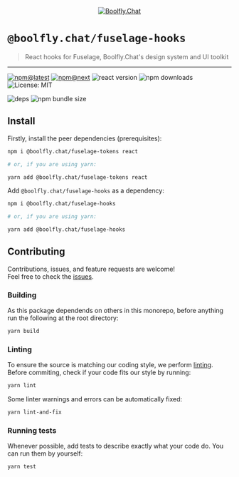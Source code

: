 <!--header-->

<p align="center">
  <a href="https://subscription.boolfly.com/" title="Boolfly.Chat">
    <img src="https://github.com/boolfly/Boolfly.Chat.Artwork/raw/master/Logos/2020/png/logo-horizontal-red.png" alt="Boolfly.Chat" />
  </a>
</p>

# `@boolfly.chat/fuselage-hooks`

> React hooks for Fuselage, Boolfly.Chat's design system and UI toolkit

---

[![npm@latest](https://img.shields.io/npm/v/@boolfly.chat/fuselage-hooks/latest?style=flat-square)](https://www.npmjs.com/package/@boolfly.chat/fuselage-hooks/v/latest) [![npm@next](https://img.shields.io/npm/v/@boolfly.chat/fuselage-hooks/next?style=flat-square)](https://www.npmjs.com/package/@boolfly.chat/fuselage-hooks/v/next) ![react version](https://img.shields.io/npm/dependency-version/@boolfly.chat/fuselage-hooks/peer/react?style=flat-square) ![npm downloads](https://img.shields.io/npm/dw/@boolfly.chat/fuselage-hooks?style=flat-square) ![License: MIT](https://img.shields.io/npm/l/@boolfly.chat/fuselage-hooks?style=flat-square)

![deps](https://img.shields.io/librariesio/release/npm/@boolfly.chat/fuselage-hooks?style=flat-square) ![npm bundle size](https://img.shields.io/bundlephobia/min/@boolfly.chat/fuselage-hooks?style=flat-square)

<!--/header-->

## Install

<!--install-->

Firstly, install the peer dependencies (prerequisites):

```sh
npm i @boolfly.chat/fuselage-tokens react

# or, if you are using yarn:

yarn add @boolfly.chat/fuselage-tokens react
```

Add `@boolfly.chat/fuselage-hooks` as a dependency:

```sh
npm i @boolfly.chat/fuselage-hooks

# or, if you are using yarn:

yarn add @boolfly.chat/fuselage-hooks
```

<!--/install-->

## Contributing

<!--contributing(msg)-->

Contributions, issues, and feature requests are welcome!<br />
Feel free to check the [issues](https://github.com/boolfly/fuselage/issues).

<!--/contributing(msg)-->

### Building

As this package dependends on others in this monorepo, before anything run the following at the root directory:

<!--yarn(build)-->

```sh
yarn build
```

<!--/yarn(build)-->

### Linting

To ensure the source is matching our coding style, we perform [linting](<https://en.wikipedia.org/wiki/Lint_(software)>).
Before commiting, check if your code fits our style by running:

<!--yarn(lint)-->

```sh
yarn lint
```

<!--/yarn(lint)-->

Some linter warnings and errors can be automatically fixed:

<!--yarn(lint-and-fix)-->

```sh
yarn lint-and-fix
```

<!--/yarn(lint-and-fix)-->

### Running tests

Whenever possible, add tests to describe exactly what your code do. You can run them by yourself:

<!--yarn(test)-->

```sh
yarn test
```

<!--/yarn(test)-->
